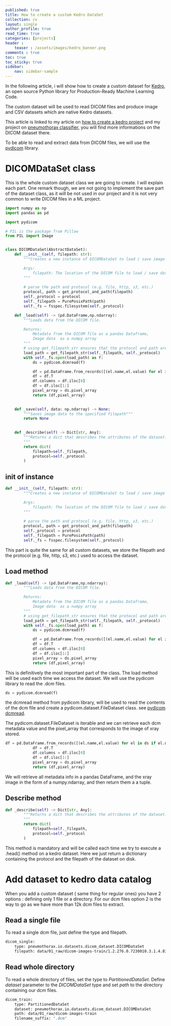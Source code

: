 ```yaml
---
published: true
title: How to create a custom Kedro DataSet
collection: cv
layout: single
author_profile: true
read_time: true
categories: [projects]
header :
    teaser : /assets/images/kedro_banner.png
comments : true
toc: true
toc_sticky: true
sidebar:
    nav: sidebar-sample
---
```


In the following article, i will show how to create a custom dataset for  [Kedro](https://github.com/quantumblacklabs/kedro), an open source Python library for Production-Ready Machine Learning Code. 


The custom dataset will be used to read
DICOM files and produce image and CSV datasets which are native Kedro datasets.

This article is linked to  my article on [how to create a kedro project](https://tdenimal.github.io/projects/kedro/) and my project on [pneumothorax classifier](https://tdenimal.github.io/projects/xray-classif_EDA/), you will find more informations on the DICOM dataset there.


To be able to read and extract data from DICOM files, we will use the [pydicom](https://github.com/pydicom/pydicom) library.



# DICOMDataSet class


This is the whole custom dataset class we are going to create. I will explain each part. One remark though, we are not going to implement the save part of the dataset class, as it will be not used in our project and it is not very common to write DICOM files in a ML project.

```python
import numpy as np
import pandas as pd

import pydicom

# PIL is the package from Pillow
from PIL import Image


class DICOMDataSet(AbstractDataSet):
    def __init__(self, filepath: str):
        """Creates a new instance of DICOMDataSet to load / save image data for given filepath.

        Args:
            filepath: The location of the DICOM file to load / save data.
        """
        
        # parse the path and protocol (e.g. file, http, s3, etc.)
        protocol, path = get_protocol_and_path(filepath)
        self._protocol = protocol
        self._filepath = PurePosixPath(path)
        self._fs = fsspec.filesystem(self._protocol)

    def _load(self) -> (pd.DataFrame,np.ndarray):
        """Loads data from the DICOM file.

        Returns:
            Metadata from the DICOM file as a pandas Dataframe,
            Image data  as a numpy array
        """
        # using get_filepath_str ensures that the protocol and path are appended correctly for different filesystems
        load_path = get_filepath_str(self._filepath, self._protocol)
        with self._fs.open(load_path) as f:
            ds = pydicom.dcmread(f)

            df = pd.DataFrame.from_records([(el.name,el.value) for el in ds if el.name not in ['Pixel Data', 'File Meta Information Version']])
            df = df.T
            df.columns = df.iloc[0]
            df = df.iloc[1:]
            pixel_array = ds.pixel_array
            return (df,pixel_array)
    

    def _save(self, data: np.ndarray) -> None:
        """Saves image data to the specified filepath"""
        return None

    
    def _describe(self) -> Dict[str, Any]:
        """Returns a dict that describes the attributes of the dataset.
        """
        return dict(
            filepath=self._filepath,
            protocol=self._protocol
        )

```

## init of instance

```python
def __init__(self, filepath: str):
        """Creates a new instance of DICOMDataSet to load / save image data for given filepath.

        Args:
            filepath: The location of the DICOM file to load / save data.
        """
        
        # parse the path and protocol (e.g. file, http, s3, etc.)
        protocol, path = get_protocol_and_path(filepath)
        self._protocol = protocol
        self._filepath = PurePosixPath(path)
        self._fs = fsspec.filesystem(self._protocol)

```

This part is quite the same for all custom datasets, we store the filepath and the protocol (e.g. file, http, s3, etc.) used to access the dataset.

## Load method

```python
def _load(self) -> (pd.DataFrame,np.ndarray):
        """Loads data from the DICOM file.

        Returns:
            Metadata from the DICOM file as a pandas Dataframe,
            Image data  as a numpy array
        """
        # using get_filepath_str ensures that the protocol and path are appended correctly for different filesystems
        load_path = get_filepath_str(self._filepath, self._protocol)
        with self._fs.open(load_path) as f:
            ds = pydicom.dcmread(f)

            df = pd.DataFrame.from_records([(el.name,el.value) for el in ds if el.name not in ['Pixel Data', 'File Meta Information Version']])
            df = df.T
            df.columns = df.iloc[0]
            df = df.iloc[1:]
            pixel_array = ds.pixel_array
            return (df,pixel_array)

```

This is definitively the most important part of the class. The load method will be used  each time we access the dataset.
We will use the pydicom library to read the .dcm files.

```python
ds = pydicom.dcmread(f)
```
the dcmread method from pydicom library, will be used to read the contents of the dcm file and create a pydicom.dataset.FileDataset class.
see [pydicom dcmread](https://pydicom.github.io/pydicom/dev/reference/generated/pydicom.filereader.dcmread.html).

The pydicom.dataset.FileDataset is iterable and we can retrieve each dcm metadata value and the pixel_array that corresponds to the image of xray stored.

```python
df = pd.DataFrame.from_records([(el.name,el.value) for el in ds if el.name not in ['Pixel Data', 'File Meta Information Version']])
            df = df.T
            df.columns = df.iloc[0]
            df = df.iloc[1:]
            pixel_array = ds.pixel_array
            return (df,pixel_array)
```

We will retrieve all metadata info in a pandas DataFrame, and the xray image in the form of a numpy.ndarray, and then return them a a tuple.



## Describe method


```python
def _describe(self) -> Dict[str, Any]:
        """Returns a dict that describes the attributes of the dataset.
        """
        return dict(
            filepath=self._filepath,
            protocol=self._protocol
        )
```
This method is mandatory and will be called each time we try to execute a .head() method on a kedro dataset.
Here we just return a dictionary containing the protocol and the filepath of the dataset on disk.
 
# Add dataset to kedro data catalog


When you add a custom dataset ( same thing for regular ones) you have 2 options : defining only 1 file or a directory. For our dcm files option 2 is the way to go as we have more than 12k dcm files to extract.


## Read a single file

To read a single dcm file, just define the type and filepath.

```bash
dicom_single:
    type: pneumothorax.io.datasets.dicom_dataset.DICOMDataSet
    filepath: data/01_raw/dicom-images-train/1.2.276.0.7230010.3.1.4.8323329.300.1517875162.258081.dcm
```

## Read whole directory

To read a whole directory of files, set the type to *PartitionedDataSet*. Define *dataset* parameter to the *DICOMDataSet* type and set *path* to the directory containing our dcm files.

```bash
dicom_train:
    type: PartitionedDataSet
    dataset: pneumothorax.io.datasets.dicom_dataset.DICOMDataSet
    path: data/01_raw/dicom-images-train
    filename_suffix: ".dcm"
```
